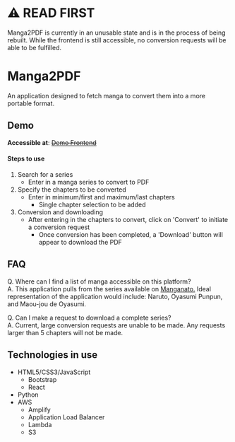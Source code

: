 # :warning: READ FIRST
Manga2PDF is currently in an unusable state and is in the process of being rebuilt. While the frontend is still accessible, no conversion requests will be able to be fulfilled.

# Manga2PDF
An application designed to fetch manga to convert them into a more portable format.

## Demo
**Accessible at**: ~~[Demo Frontend](https://master.d2oxo9qqretwhm.amplifyapp.com/)~~
#### Steps to use
1. Search for a series
   - Enter in a manga series to convert to PDF
2. Specify the chapters  to be converted
   - Enter in minimum/first and maximum/last chapters
     - Single chapter selection to be added
3. Conversion and downloading
   - After entering in the chapters to convert, click on 'Convert' to initiate a conversion request
     - Once conversion has been completed, a 'Download' button will appear to download the PDF

## FAQ
Q. Where can I find a list of manga accessible on this platform?  
A. This application pulls from the series available on [Manganato.](https://manganato.com/) Ideal representation of the application would include: Naruto, Oyasumi Punpun, and Maou-jou de Oyasumi.

Q. Can I make a request to download a complete series?  
A. Current, large conversion requests are unable to be made. Any requests larger than 5 chapters will not be made.

## Technologies in use
* HTML5/CSS3/JavaScript
  * Bootstrap
  * React 
* Python
* AWS
  * Amplify
  * Application Load Balancer
  * Lambda
  * S3 
